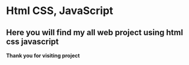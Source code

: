 <h1>Html CSS, JavaScript</h1>

<h2>
Here you will find my all web project using html css javascript
</h2>



<b>Thank you for visiting project</b>
